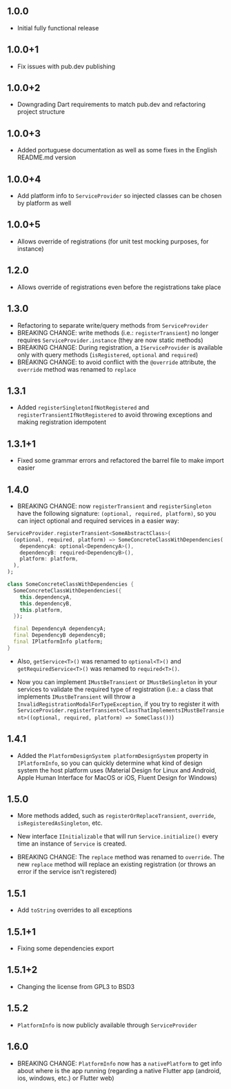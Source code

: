 ## 1.0.0

* Initial fully functional release

## 1.0.0+1

* Fix issues with pub.dev publishing

## 1.0.0+2

* Downgrading Dart requirements to match pub.dev and refactoring project structure

## 1.0.0+3

* Added portuguese documentation as well as some fixes in the English README.md version

## 1.0.0+4

* Add platform info to `ServiceProvider` so injected classes can be chosen by platform as well

## 1.0.0+5

* Allows override of registrations (for unit test mocking purposes, for instance)

## 1.2.0

* Allows override of registrations even before the registrations take place

## 1.3.0

* Refactoring to separate write/query methods from `ServiceProvider`
* BREAKING CHANGE: write methods (i.e.: `registerTransient`) no longer requires `ServiceProvider.instance` (they are now static methods)
* BREAKING CHANGE: During registration, a `IServiceProvider` is available only with query methods (`isRegistered`, `optional` and `required`)
* BREAKING CHANGE: to avoid conflict with the `@override` attribute, the `override` method was renamed to `replace`

## 1.3.1

* Added `registerSingletonIfNotRegistered` and `registerTransientIfNotRegistered` to avoid throwing exceptions and making registration idempotent

## 1.3.1+1

* Fixed some grammar errors and refactored the barrel file to make import easier

## 1.4.0

* BREAKING CHANGE: now `registerTransient` and `registerSingleton` have the following signature: `(optional, required, platform)`, so you can inject optional
and required services in a easier way:

```dart
ServiceProvider.registerTransient<SomeAbstractClass>(
  (optional, required, platform) => SomeConcreteClassWithDependencies(
    dependencyA: optional<DependencyA>(), 
    dependencyB: required<DependencyB>(),
    platform: platform, 
  ),
);

class SomeConcreteClassWithDependencies {
  SomeConcreteClassWithDependencies({
    this.dependencyA, 
    this.dependencyB,
    this.platform,
  });

  final DependencyA dependencyA;
  final DependencyB dependencyB;
  final IPlatformInfo platform;
}
```

* Also, `getService<T>()` was renamed to `optional<T>()` and `getRequiredService<T>()` was renamed to `required<T>()`.

* Now you can implement `IMustBeTransient` or `IMustBeSingleton` in your services to validate the required type of registration (i.e.: a class that implements
`IMustBeTransient` will throw a `InvalidRegistrationModalForTypeException`, if you try to register it with
`ServiceProvider.registerTransient<ClassThatImplementsIMustBeTransient>((optional, required, platform) => SomeClass())`)

## 1.4.1

* Added the `PlatformDesignSystem platformDesignSystem` property in `IPlatformInfo`, so you can quickly determine what kind of design system the host platform
uses (Material Design for Linux and Android, Apple Human Interface for MacOS or iOS, Fluent Design for Windows)

## 1.5.0

* More methods added, such as `registerOrReplaceTransient`, `override`, `isRegisteredAsSingleton`, etc.

* New interface `IInitializable` that will run `Service.initialize()` every time an instance of `Service` is created.

* BREAKING CHANGE: The `replace` method was renamed to `override`. The new `replace` method will replace an existing registration (or throws an error if the
service isn't registered)

## 1.5.1

* Add `toString` overrides to all exceptions

## 1.5.1+1

* Fixing some dependencies export

## 1.5.1+2

* Changing the license from GPL3 to BSD3

## 1.5.2

* `PlatformInfo` is now publicly available through `ServiceProvider`

## 1.6.0

* BREAKING CHANGE: `PlatformInfo` now has a `nativePlatform` to get info about where is the app running (regarding a native Flutter app (android, ios, windows, etc.) or Flutter web)
